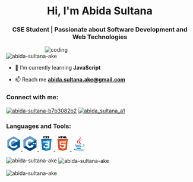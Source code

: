 <h1 align="center">Hi, I'm Abida Sultana</h1>
<h3 align="center">CSE Student | Passionate about Software Development and Web Technologies</h3>
<img align="right" alt="coding" width="400" src="https://img.etimg.com/thumb/width-1200,height-900,imgsize-638053,resizemode-75,msid-84146083/prime/technology-and-startups/booting-up-developer-economy-how-tech-startups-are-helping-coders-build-and-test-software-faster.jpg">
<p align="left"> <img src="https://komarev.com/ghpvc/?username=abida-sultana-ake&label=Profile%20views&color=0e75b6&style=flat" alt="abida-sultana-ake" /> </p>

- 🌱 I’m currently learning **JavaScript**

- 📫 Reach me **abida.sultana.ake@gmail.com**

<h3 align="left">Connect with me:</h3>
<p align="left">
<a href="https://linkedin.com/in/abida-sultana-b7b3082b2" target="blank"><img align="center" src="https://raw.githubusercontent.com/rahuldkjain/github-profile-readme-generator/master/src/images/icons/Social/linked-in-alt.svg" alt="abida-sultana-b7b3082b2" height="30" width="40" /></a>
<a href="https://www.hackerrank.com/abida_sultana_a1" target="blank"><img align="center" src="https://raw.githubusercontent.com/rahuldkjain/github-profile-readme-generator/master/src/images/icons/Social/hackerrank.svg" alt="abida_sultana_a1" height="30" width="40" /></a>
</p>

<h3 align="left">Languages and Tools:</h3>
<p align="left"> <a href="https://www.cprogramming.com/" target="_blank" rel="noreferrer"> <img src="https://raw.githubusercontent.com/devicons/devicon/master/icons/c/c-original.svg" alt="c" width="40" height="40"/> </a> <a href="https://www.w3schools.com/cpp/" target="_blank" rel="noreferrer"> <img src="https://raw.githubusercontent.com/devicons/devicon/master/icons/cplusplus/cplusplus-original.svg" alt="cplusplus" width="40" height="40"/> </a> <a href="https://www.w3schools.com/css/" target="_blank" rel="noreferrer"> <img src="https://raw.githubusercontent.com/devicons/devicon/master/icons/css3/css3-original-wordmark.svg" alt="css3" width="40" height="40"/> </a> <a href="https://www.w3.org/html/" target="_blank" rel="noreferrer"> <img src="https://raw.githubusercontent.com/devicons/devicon/master/icons/html5/html5-original-wordmark.svg" alt="html5" width="40" height="40"/> </a> <a href="https://www.java.com" target="_blank" rel="noreferrer"> <img src="https://raw.githubusercontent.com/devicons/devicon/master/icons/java/java-original.svg" alt="java" width="40" height="40"/> </a> </p>

<p><img align="left" src="https://github-readme-stats.vercel.app/api/top-langs?username=abida-sultana-ake&show_icons=true&locale=en&layout=compact" alt="abida-sultana-ake" /></p>

<p>&nbsp;<img align="center" src="https://github-readme-stats.vercel.app/api?username=abida-sultana-ake&show_icons=true&locale=en" alt="abida-sultana-ake" /></p>

<p><img align="center" src="https://github-readme-streak-stats.herokuapp.com/?user=abida-sultana-ake&" alt="abida-sultana-ake" /></p>
